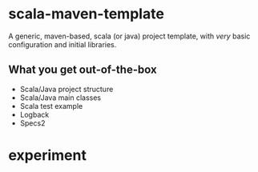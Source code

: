 # scala-maven-template

A generic, maven-based, scala (or java) project template, with *very* basic configuration and initial libraries.

## What you get out-of-the-box

* Scala/Java project structure
* Scala/Java main classes
* Scala test example
* Logback
* Specs2
# experiment
